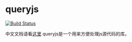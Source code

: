 # queryjs


[![Build Status](https://travis-ci.org/purplebamboo/queryjs.svg?branch=master)](https://travis-ci.org/purplebamboo/queryjs)

中文文档请看[这里](cherish)
queryjs是一个用来方便处理js源代码的库。